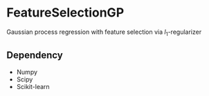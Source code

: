 # FeatureSelectionGP
Gaussian process regression with feature selection via $l_1$-regularizer

## Dependency
- Numpy
- Scipy
- Scikit-learn
